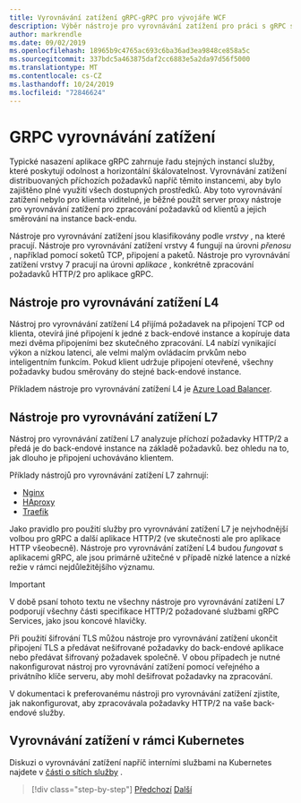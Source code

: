 ```yaml
---
title: Vyrovnávání zatížení gRPC-gRPC pro vývojáře WCF
description: Výběr nástroje pro vyrovnávání zatížení pro práci s gRPC službami.
author: markrendle
ms.date: 09/02/2019
ms.openlocfilehash: 18965b9c4765ac693c6ba36ad3ea9848ce858a5c
ms.sourcegitcommit: 337bdc5a463875daf2cc6883e5a2da97d56f5000
ms.translationtype: MT
ms.contentlocale: cs-CZ
ms.lasthandoff: 10/24/2019
ms.locfileid: "72846624"
---
```

# <a name="load-balancing-grpc"></a>GRPC vyrovnávání zatížení

Typické nasazení aplikace gRPC zahrnuje řadu stejných instancí služby, které poskytují odolnost a horizontální škálovatelnost. Vyrovnávání zatížení distribuovaných příchozích požadavků napříč těmito instancemi, aby bylo zajištěno plné využití všech dostupných prostředků. Aby toto vyrovnávání zatížení nebylo pro klienta viditelné, je běžné použít server proxy nástroje pro vyrovnávání zatížení pro zpracování požadavků od klientů a jejich směrování na instance back-endu.

Nástroje pro vyrovnávání zatížení jsou klasifikovány podle *vrstvy* , na které pracují. Nástroje pro vyrovnávání zatížení vrstvy 4 fungují na úrovni *přenosu* , například pomocí soketů TCP, připojení a paketů. Nástroje pro vyrovnávání zatížení vrstvy 7 pracují na úrovni *aplikace* , konkrétně zpracování požadavků HTTP/2 pro aplikace gRPC.

## <a name="l4-load-balancers"></a>Nástroje pro vyrovnávání zatížení L4

Nástroj pro vyrovnávání zatížení L4 přijímá požadavek na připojení TCP od klienta, otevírá jiné připojení k jedné z back-endové instance a kopíruje data mezi dvěma připojeními bez skutečného zpracování. L4 nabízí vynikající výkon a nízkou latenci, ale velmi malým ovládacím prvkům nebo inteligentním funkcím. Pokud klient udržuje připojení otevřené, všechny požadavky budou směrovány do stejné back-endové instance.

Příkladem nástroje pro vyrovnávání zatížení L4 je [Azure Load Balancer](https://azure.microsoft.com/services/load-balancer/).

## <a name="l7-load-balancers"></a>Nástroje pro vyrovnávání zatížení L7

Nástroj pro vyrovnávání zatížení L7 analyzuje příchozí požadavky HTTP/2 a předá je do back-endové instance na základě požadavků. bez ohledu na to, jak dlouho je připojení uchováváno klientem.

Příklady nástrojů pro vyrovnávání zatížení L7 zahrnují:

- [Nginx](https://www.nginx.com/)
- [HAproxy](https://www.haproxy.com/)
- [Traefik](https://traefik.io/)

Jako pravidlo pro použití služby pro vyrovnávání zatížení L7 je nejvhodnější volbou pro gRPC a další aplikace HTTP/2 (ve skutečnosti ale pro aplikace HTTP všeobecně). Nástroje pro vyrovnávání zatížení L4 budou *fungovat* s aplikacemi gRPC, ale jsou primárně užitečné v případě nízké latence a nízké režie v rámci nejdůležitějšího významu.

> [!IMPORTANT]
> V době psaní tohoto textu ne všechny nástroje pro vyrovnávání zatížení L7 podporují všechny části specifikace HTTP/2 požadované službami gRPC Services, jako jsou koncové hlavičky.

Při použití šifrování TLS můžou nástroje pro vyrovnávání zatížení ukončit připojení TLS a předávat nešifrované požadavky do back-endové aplikace nebo předávat šifrovaný požadavek společně. V obou případech je nutné nakonfigurovat nástroj pro vyrovnávání zatížení pomocí veřejného a privátního klíče serveru, aby mohl dešifrovat požadavky na zpracování.

V dokumentaci k preferovanému nástroji pro vyrovnávání zatížení zjistíte, jak nakonfigurovat, aby zpracovávala požadavky HTTP/2 na vaše back-endové služby.

## <a name="load-balancing-within-kubernetes"></a>Vyrovnávání zatížení v rámci Kubernetes

Diskuzi o vyrovnávání zatížení napříč interními službami na Kubernetes najdete v [části o sítích služby](service-mesh.md) .

>[!div class="step-by-step"]
>[Předchozí](service-mesh.md)
>[Další](application-performance-management.md)
